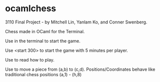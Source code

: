# ocamlchess

3110 Final Project - by Mitchell Lin, Yanlam Ko, and Conner Swenberg.

Chess made in OCaml for the Terminal. 

Use <make play> in the terminal to start the game.
  
Use <start 300> to start the game with 5 minutes per player.

Use <view instructions> to read how to play.
  
Use <move a b c d> to move a piece from (a,b) to (c,d).
Positions/Coordinates behave like traditional chess positions (a,1) - (h,8)
 
